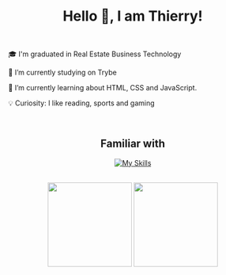 <h1 align="center">Hello 👋, I am Thierry!</h1>
<br>

   🎓 I'm graduated in Real Estate Business Technology 
    
   🚀 I’m currently studying on Trybe
    
   📝 I’m currently learning about HTML, CSS and JavaScript.
    
   💡 Curiosity: I like reading, sports and gaming

<br>
<h2 align="center">Familiar with</h2>

<div align="center">

  [![My Skills](https://skillicons.dev/icons?i=html,css,js,react,nodejs,jest,git,figma,vscode)](https://skillicons.dev)
  
</div> 
<br>

<div align="center">
<img height="170px" src="https://github-readme-stats.vercel.app/api?username=thierrydrmv&show_icons=true&theme=highcontrast">
<img height="170px" src="https://github-readme-stats.vercel.app/api/top-langs/?username=thierrydrmv&layout=compact&theme=highcontrast">
</div>
